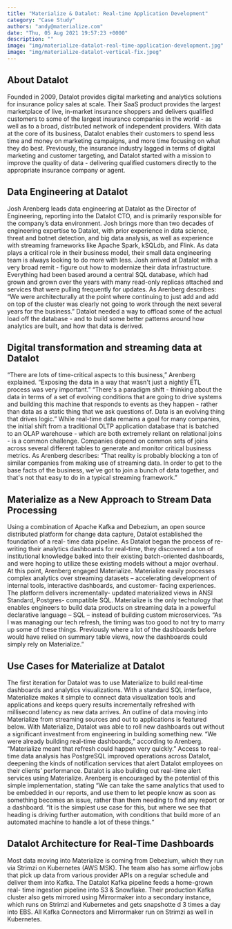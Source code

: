 ```yaml
---
title: "Materialize & Datalot: Real-time Application Development"
category: "Case Study"
authors: "andy@materialize.com"
date: "Thu, 05 Aug 2021 19:57:23 +0000"
description: ""
image: "img/materialize-datalot-real-time-application-development.jpg"
image: "img/materialize-datalot-vertical-fix.jpeg"
---
```


## About Datalot

Founded in 2009, Datalot provides digital marketing and analytics solutions for insurance policy sales at scale. Their SaaS product provides the largest marketplace of live, in-market insurance shoppers and delivers qualified customers to some of the largest insurance companies in the world - as well as to a broad, distributed network of independent providers. With data at the core of its business, Datalot enables their customers to spend less time and money on marketing campaigns, and more time focusing on what they do best. Previously, the insurance industry lagged in terms of digital marketing and customer targeting, and Datalot started with a mission to improve the quality of data - delivering qualified customers directly to the appropriate insurance company or agent.

## **Data Engineering at Datalot** 

Josh Arenberg leads data engineering at Datalot as the Director of Engineering, reporting into the Datalot CTO, and is primarily responsible for the company’s data environment. Josh brings more than two decades of engineering expertise to Datalot, with prior experience in data science, threat and botnet detection, and big data analysis, as well as experience with streaming frameworks like Apache Spark, kSQLdb, and Flink. As data plays a critical role in their business model, their small data engineering team is always looking to do more with less. Josh arrived at Datalot with a very broad remit - figure out how to modernize their data infrastructure. Everything had been based around a central SQL database, which had grown and grown over the years with many read-only replicas attached and services that were pulling frequently for updates. As Arenberg describes: “We were architecturally at the point where continuing to just add and add on top of the cluster was clearly not going to work through the next several years for the business.” Datalot needed a way to offload some of the actual load off the database - and to build some better patterns around how analytics are built, and how that data is derived.

## **Digital transformation and streaming data at Datalot** 

“There are lots of time-critical aspects to this business,” Arenberg explained. “Exposing the data in a way that wasn't just a nightly ETL process was very important.” “There's a paradigm shift - thinking about the data in terms of a set of evolving conditions that are going to drive systems and building this machine that responds to events as they happen - rather than data as a static thing that we ask questions of. Data is an evolving thing that drives logic.” While real-time data remains a goal for many companies, the initial shift from a traditional OLTP application database that is batched to an OLAP warehouse - which are both extremely reliant on relational joins - is a common challenge. Companies depend on common sets of joins across several different tables to generate and monitor critical business metrics. As Arenberg describes: “That reality is probably blocking a ton of similar companies from making use of streaming data. In order to get to the base facts of the business, we've got to join a bunch of data together, and that's not that easy to do in a typical streaming framework.”

## **Materialize as a New Approach to Stream Data Processing**

Using a combination of Apache Kafka and Debezium, an open source distributed platform for change data capture, Datalot established the foundation of a real- time data pipeline. As Datalot began the process of re-writing their analytics dashboards for real-time, they discovered a ton of institutional knowledge baked into their existing batch-oriented dashboards, and were hoping to utilize these existing models without a major overhaul. At this point, Arenberg engaged Materialize. Materialize easily processes complex analytics over streaming datasets – accelerating development of internal tools, interactive dashboards, and customer- facing experiences. The platform delivers incrementally- updated materialized views in ANSI Standard, Postgres- compatible SQL. Materialize is the only technology that enables engineers to build data products on streaming data in a powerful declarative language – SQL – instead of building custom microservices. “As I was managing our tech refresh, the timing was too good to not try to marry up some of these things. Previously where a lot of the dashboards before would have relied on summary table views, now the dashboards could simply rely on Materialize.”

## **Use Cases for Materialize at Datalot**

The first iteration for Datalot was to use Materialize to build real-time dashboards and analytics visualizations. With a standard SQL interface, Materialize makes it simple to connect data visualization tools and applications and keeps query results incrementally refreshed with millisecond latency as new data arrives. An outline of data moving into Materialize from streaming sources and out to applications is featured below. With Materialize, Datalot was able to roll new dashboards out without a significant investment from engineering in building something new. “We were already building real-time dashboards,” according to Arenberg. “Materialize meant that refresh could happen very quickly.” Access to real-time data analysis has PostgreSQL improved operations across Datalot, deepening the kinds of notification services that alert Datalot employees on their clients’ performance. Datalot is also building out real-time alert services using Materialize. Arenberg is encouraged by the potential of this simple implementation, stating “We can take the same analytics that used to be embedded in our reports, and use them to let people know as soon as something becomes an issue, rather than them needing to find any report or a dashboard. “It is the simplest use case for this, but where we see that heading is driving further automation, with conditions that build more of an automated machine to handle a lot of these things.“

## **Datalot Architecture for Real-Time Dashboards**

Most data moving into Materialize is coming from Debezium, which they run via Strimzi on Kubernetes (AWS MSK). The team also has some airflow jobs that pick up data from various provider APIs on a regular schedule and deliver them into Kafka. The Datalot Kafka pipeline feeds a home-grown real- time ingestion pipeline into S3 & Snowflake. Their production Kafka cluster also gets mirrored using Mirrormaker into a secondary instance, which runs on Strimzi and Kubernetes and gets snapshotte d 3 times a day into EBS. All Kafka Connectors and Mirrormaker run on Strimzi as well in Kubernetes.